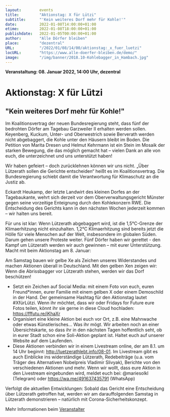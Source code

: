 ```yaml
---
layout:        events
title:         "Aktionstag: X für Lützi"
subtitle:      "'Kein weiteres Dorf mehr für Kohle!'"
date:          2022-01-08T14:00:00+01:00
etime:         2022-01-08T18:00:00+01:00
publishdate:   2022-01-05T00:00:00+01:00
author:        "Alle Dörfer bleiben"
place:         "dezentral"
URL:           "/2022/01/08/14/00/aktionstag:_x_fuer_luetzi"
locURL:        "https://www.alle-doerfer-bleiben.de/demo/"
image:         "/img/banner/2018.10-Kohlebagger_in_Hambach.jpg"
---
```


**Veranstaltung: 08. Januar 2022, 14:00 Uhr, dezentral**

Aktionstag: X für Lützi
===========

"Kein weiteres Dorf mehr für Kohle!"
-----------
 Im Koalitionsvertrag der neuen Bundesregierung steht, dass fünf der bedrohten Dörfer am Tagebau Garzweiler II erhalten werden sollen. Keyenberg, Kuckum, Unter- und Oberwestrich sowie Berverath werden nicht abgebaggert, die Kohle unter den Häusern bleibt im Boden. Die Petition von Marita Dresen und Helmut Kehrmann ist ein Stein im Mosaik der starken Bewegung, die das möglich gemacht hat – vielen Dank an alle von euch, die unterzeichnet und uns unterstützt haben!

Wir haben gefeiert – doch zurücklehnen können wir uns nicht. „Über Lützerath sollen die Gerichte entscheiden“ heißt es im Koalitionsvertrag. Die Bundesregierung schiebt damit die Verantwortung für Klimaschutz an die Justiz ab.

Eckardt Heukamp, der letzte Landwirt des kleinen Dorfes an der Tagebaukante, wehrt sich derzeit vor dem Oberverwaltungsgericht Münster gegen seine vorzeitige Enteignung durch den Kohlekonzern RWE. Die Entscheidung des Gerichts kann in den nächsten Wochen jederzeit kommen – wir halten uns bereit. 

Für uns ist klar: Wenn Lützerath abgebaggert wird, ist die 1,5°C-Grenze der Klimaerhitzung nicht einzuhalten. 1,2°C Klimaerhitzung sind bereits jetzt die Hölle für viele Menschen auf der Welt, insbesondere im globalen Süden. Darum gehen unsere Proteste weiter. Fünf Dörfer haben wir gerettet - den Kampf um Lützerath werden wir auch gewinnen – mit eurer Unterstützung.
Macht mit beim Aktionstag am 8. Januar: 

Am Samstag bauen wir gelbe Xe als Zeichen unseres Widerstandes und machen Aktionen überall in Deutschland. Mit den gelben Xen zeigen wir: Wenn die Abrissbagger vor Lützerath stehen, werden wir das Dorf beschützen! 

-    Setzt ein Zeichen auf Social Media: mit einem Foto von euch, euren Freund*innen, eurer Familie mit einem gelben X oder einem Demoschild in der Hand. Der gemeinsame Hashtag für den Aktionstag lautet #XfürLützi. Wenn ihr möchtet, dass wir oder Fridays for Future eure Fotos teilen, könnt ihr sie gerne in diese Cloud hochladen: https://fffutu.re/iKhaXr
-    Organisiert  eine kleine Aktion bei euch vor Ort, z.B. eine Mahnwache oder etwas Künstlerisches... Was ihr mögt. Wir arbeiten noch an einer Übersichtskarte, so dass ihr in den nächsten Tagen hoffentlich seht, ob in eurer Stadt schon eine Soli-Aktion geplant ist. Haltet euch auf unserer Website auf dem Laufenden.
-    Diese Aktionen verbinden wir in einem Livestream online, der am 8.1. um 14 Uhr beginnt: http://luetzerathlebt.info/08-01. Im Livestream gibt es auch Einblicke ins widerständige Lützerath, Redebeiträge (u.a. vom Träger des Alternativen Nobelpreis Vladimir Slivyak), Berichte von den verschiedenen Aktionen und mehr. Wenn wir wollt, dass eure Aktion in den Livestream eingebunden wird, meldet euch bei: @mariesolkl (Telegram) oder https://wa.me/491637435791 (WhatsApp)


Verfolgt die aktuellen Entwicklungen: Sobald das Gericht eine Entscheidung über Lützerath getroffen hat, werden wir am darauffolgenden Samstag in Lützerath demonstrieren – natürlich mit Corona-Sicherheitskonzept. 


Mehr Informationen beim [Veranstalter](https://www.alle-doerfer-bleiben.de/demo/)
